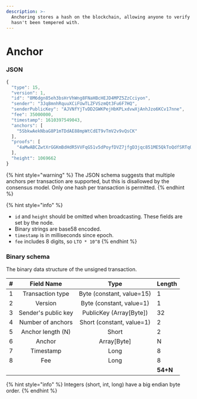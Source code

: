 ```yaml
---
description: >-
  Anchoring stores a hash on the blockchain, allowing anyone to verify that data
  hasn't been tempered with.
---
```


# Anchor

### JSON

```javascript
{
  "type": 15,
  "version": 1,
  "id": "8M6dgn85eh3bsHrVhWng8FNaHBcHEJD4MPZ5ZzCciyon",
  "sender": "3Jq8mnhRquuXCiFUwTLZFVSzmQt3Fu6F7HQ",
  "senderPublicKey": "AJVNfYjTvDD2GWKPejHbKPLxdvwXjAnhJzo6KCv17nne",
  "fee": 35000000,
  "timestamp": 1610397549043,
  "anchors": [
    "5SbkwAekNbaG8P1mTDdAE88mpWtCdET9vTmV2v9vQsCK"
  ],
  "proofs": [
    "4aMwABCZwtXrGGKmBdHdR5VVFqG51v5dPoyfDVZ7jfgD3jqc851ME5QkToQdfSRTqQmvnB9YT4tCBPcMzi59fZye"
  ],
  "height": 1069662
}
```

{% hint style="warning" %}
The JSON schema suggests that multiple anchors per transaction are supported, but this is disallowed by the consensus model. Only one hash per transaction is permitted.
{% endhint %}

{% hint style="info" %}
* `id` and `height` should be omitted when broadcasting. These fields are set by the node.
* Binary strings are base58 encoded.
* `timestamp` is in milliseconds since epoch.
* `fee` includes 8 digits, so `LTO * 10^8`
{% endhint %}

### Binary schema

The binary data structure of the unsigned transaction.

| \# | Field Name | Type | Length |
| :--- | :---: | :---: | :--- |
| 1 | Transaction type | Byte \(constant, value=15\) | 1 |
| 2 | Version | Byte \(constant, value=1\) | 1 |
| 3 | Sender's public key | PublicKey \(Array\[Byte\]\) | 32 |
| 4 | Number of anchors | Short \(constant, value=1\) | 2 |
| 5 | Anchor length \(N\) | Short | 2 |
| 6 | Anchor | Array\[Byte\] | N |
| 7 | Timestamp | Long | 8 |
| 8 | Fee | Long | 8 |
|  |  |  | **54+N** |

{% hint style="info" %}
Integers \(short, int, long\) have a big endian byte order.
{% endhint %}

